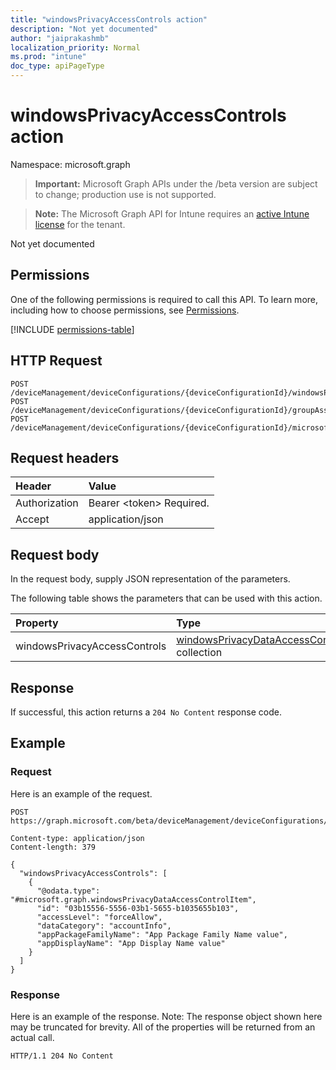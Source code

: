 ```yaml
---
title: "windowsPrivacyAccessControls action"
description: "Not yet documented"
author: "jaiprakashmb"
localization_priority: Normal
ms.prod: "intune"
doc_type: apiPageType
---
```


# windowsPrivacyAccessControls action

Namespace: microsoft.graph

> **Important:** Microsoft Graph APIs under the /beta version are subject to change; production use is not supported.

> **Note:** The Microsoft Graph API for Intune requires an [active Intune license](https://go.microsoft.com/fwlink/?linkid=839381) for the tenant.

Not yet documented

## Permissions
One of the following permissions is required to call this API. To learn more, including how to choose permissions, see [Permissions](/graph/permissions-reference).

<!-- { "blockType": "permissions", "name": "intune_shared_deviceconfiguration_windowsprivacyaccesscontrols" } -->
[!INCLUDE [permissions-table](../includes/permissions/intune-shared-deviceconfiguration-windowsprivacyaccesscontrols-permissions.md)]

## HTTP Request
<!-- {
  "blockType": "ignored"
}
-->
``` http
POST /deviceManagement/deviceConfigurations/{deviceConfigurationId}/windowsPrivacyAccessControls
POST /deviceManagement/deviceConfigurations/{deviceConfigurationId}/groupAssignments/{deviceConfigurationGroupAssignmentId}/deviceConfiguration/windowsPrivacyAccessControls
POST /deviceManagement/deviceConfigurations/{deviceConfigurationId}/microsoft.graph.windowsDomainJoinConfiguration/networkAccessConfigurations/{deviceConfigurationId}/windowsPrivacyAccessControls
```

## Request headers
|Header|Value|
|:---|:---|
|Authorization|Bearer &lt;token&gt; Required.|
|Accept|application/json|

## Request body
In the request body, supply JSON representation of the parameters.

The following table shows the parameters that can be used with this action.

|Property|Type|Description|
|:---|:---|:---|
|windowsPrivacyAccessControls|[windowsPrivacyDataAccessControlItem](../resources/intune-deviceconfig-windowsprivacydataaccesscontrolitem.md) collection|Not yet documented|



## Response
If successful, this action returns a `204 No Content` response code.

## Example

### Request
Here is an example of the request.
``` http
POST https://graph.microsoft.com/beta/deviceManagement/deviceConfigurations/{deviceConfigurationId}/windowsPrivacyAccessControls

Content-type: application/json
Content-length: 379

{
  "windowsPrivacyAccessControls": [
    {
      "@odata.type": "#microsoft.graph.windowsPrivacyDataAccessControlItem",
      "id": "03b15556-5556-03b1-5655-b1035655b103",
      "accessLevel": "forceAllow",
      "dataCategory": "accountInfo",
      "appPackageFamilyName": "App Package Family Name value",
      "appDisplayName": "App Display Name value"
    }
  ]
}
```

### Response
Here is an example of the response. Note: The response object shown here may be truncated for brevity. All of the properties will be returned from an actual call.
``` http
HTTP/1.1 204 No Content
```
